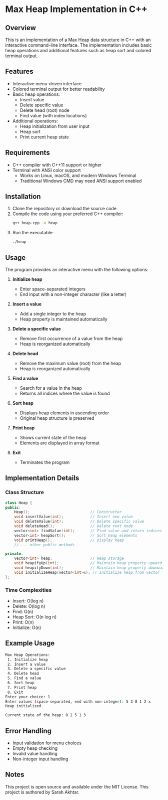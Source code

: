 # Max Heap Implementation in C++

## Overview
This is an implementation of a Max Heap data structure in C++ with an interactive command-line interface. The implementation includes basic heap operations and additional features such as heap sort and colored terminal output.

## Features
- Interactive menu-driven interface
- Colored terminal output for better readability
- Basic heap operations:
  - Insert value
  - Delete specific value
  - Delete head (root) node
  - Find value (with index locations)
- Additional operations:
  - Heap initialization from user input
  - Heap sort
  - Print current heap state

## Requirements
- C++ compiler with C++11 support or higher
- Terminal with ANSI color support
  - Works on Linux, macOS, and modern Windows Terminal
  - Traditional Windows CMD may need ANSI support enabled

## Installation
1. Clone the repository or download the source code
2. Compile the code using your preferred C++ compiler:
   ```bash
   g++ heap.cpp -o heap
   ```
3. Run the executable:
   ```bash
   ./heap
   ```

## Usage
The program provides an interactive menu with the following options:

1. **Initialize heap**
   - Enter space-separated integers
   - End input with a non-integer character (like a letter)

2. **Insert a value**
   - Add a single integer to the heap
   - Heap property is maintained automatically

3. **Delete a specific value**
   - Remove first occurrence of a value from the heap
   - Heap is reorganized automatically

4. **Delete head**
   - Remove the maximum value (root) from the heap
   - Heap is reorganized automatically

5. **Find a value**
   - Search for a value in the heap
   - Returns all indices where the value is found

6. **Sort heap**
   - Displays heap elements in ascending order
   - Original heap structure is preserved

7. **Print heap**
   - Shows current state of the heap
   - Elements are displayed in array format

8. **Exit**
   - Terminates the program

## Implementation Details

### Class Structure
```cpp
class Heap {
public:
    Heap();                           // Constructor
    void insertValue(int);            // Insert new value
    void deleteValue(int);            // Delete specific value
    void deleteHead();                // Delete root node
    vector<int> findValue(int);       // Find value and return indices
    vector<int> heapSort();           // Sort heap elements
    void printHeap();                 // Display heap
    // ... other public methods

private:
    vector<int> heap;                 // Heap storage
    void heapifyUp(int);              // Maintain heap property upward
    void heapifyDown(int);            // Maintain heap property downward
    void initializeHeap(vector<int>&); // Initialize heap from vector
};
```

### Time Complexities
- Insert: O(log n)
- Delete: O(log n)
- Find: O(n)
- Heap Sort: O(n log n)
- Print: O(n)
- Initialize: O(n)

## Example Usage
```bash
Max Heap Operations:
 1. Initialize heap
 2. Insert a value
 3. Delete a specific value
 4. Delete head
 5. Find a value
 6. Sort heap
 7. Print heap
 8. Exit
Enter your choice: 1
Enter values (space-separated, end with non-integer): 5 3 8 1 2 x
Heap initialized.

Current state of the heap: 8 2 5 1 3
```

## Error Handling
- Input validation for menu choices
- Empty heap checking
- Invalid value handling
- Non-integer input handling

## Notes
This project is open source and available under the MIT License.
This project is authored by Sarah Akhtar.
